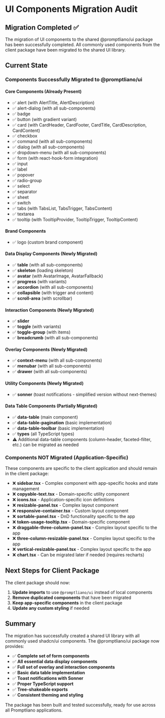 # UI Components Migration Audit

## Migration Completed ✅

The migration of UI components to the shared @promptliano/ui package has been successfully completed. All commonly used components from the client package have been migrated to the shared UI library.

## Current State

### Components Successfully Migrated to @promptliano/ui

#### Core Components (Already Present)

- ✅ alert (with AlertTitle, AlertDescription)
- ✅ alert-dialog (with all sub-components)
- ✅ badge
- ✅ button (with gradient variant)
- ✅ card (with CardHeader, CardFooter, CardTitle, CardDescription, CardContent)
- ✅ checkbox
- ✅ command (with all sub-components)
- ✅ dialog (with all sub-components)
- ✅ dropdown-menu (with all sub-components)
- ✅ form (with react-hook-form integration)
- ✅ input
- ✅ label
- ✅ popover
- ✅ radio-group
- ✅ select
- ✅ separator
- ✅ sheet
- ✅ switch
- ✅ tabs (with TabsList, TabsTrigger, TabsContent)
- ✅ textarea
- ✅ tooltip (with TooltipProvider, TooltipTrigger, TooltipContent)

#### Brand Components

- ✅ logo (custom brand component)

#### Data Display Components (Newly Migrated)

- ✅ **table** (with all sub-components)
- ✅ **skeleton** (loading skeleton)
- ✅ **avatar** (with AvatarImage, AvatarFallback)
- ✅ **progress** (with variants)
- ✅ **accordion** (with all sub-components)
- ✅ **collapsible** (with trigger and content)
- ✅ **scroll-area** (with scrollbar)

#### Interaction Components (Newly Migrated)

- ✅ **slider**
- ✅ **toggle** (with variants)
- ✅ **toggle-group** (with items)
- ✅ **breadcrumb** (with all sub-components)

#### Overlay Components (Newly Migrated)

- ✅ **context-menu** (with all sub-components)
- ✅ **menubar** (with all sub-components)
- ✅ **drawer** (with all sub-components)

#### Utility Components (Newly Migrated)

- ✅ **sonner** (toast notifications - simplified version without next-themes)

#### Data Table Components (Partially Migrated)

- ✅ **data-table** (main component)
- ✅ **data-table-pagination** (basic implementation)
- ✅ **data-table-toolbar** (basic implementation)
- ✅ **types** (all TypeScript types)
- ⚠️ Additional data-table components (column-header, faceted-filter, etc.) can be migrated as needed

### Components NOT Migrated (Application-Specific)

These components are specific to the client application and should remain in the client package:

- ❌ **sidebar.tsx** - Complex component with app-specific hooks and state management
- ❌ **copyable-text.tsx** - Domain-specific utility component
- ❌ **icons.tsx** - Application-specific icon definitions
- ❌ **resizable-panel.tsx** - Complex layout component
- ❌ **responsive-container.tsx** - Custom layout component
- ❌ **sortable-panel.tsx** - DnD functionality specific to the app
- ❌ **token-usage-tooltip.tsx** - Domain-specific component
- ❌ **draggable-three-column-panel.tsx** - Complex layout specific to the app
- ❌ **three-column-resizable-panel.tsx** - Complex layout specific to the app
- ❌ **vertical-resizable-panel.tsx** - Complex layout specific to the app
- ❌ **chart.tsx** - Can be migrated later if needed (requires recharts)

## Next Steps for Client Package

The client package should now:

1. **Update imports** to use `@promptliano/ui` instead of local components
2. **Remove duplicated components** that have been migrated
3. **Keep app-specific components** in the client package
4. **Update any custom styling** if needed

## Summary

The migration has successfully created a shared UI library with all commonly used shadcn/ui components. The @promptliano/ui package now provides:

- ✅ **Complete set of form components**
- ✅ **All essential data display components**
- ✅ **Full set of overlay and interaction components**
- ✅ **Basic data table implementation**
- ✅ **Toast notifications with Sonner**
- ✅ **Proper TypeScript support**
- ✅ **Tree-shakeable exports**
- ✅ **Consistent theming and styling**

The package has been built and tested successfully, ready for use across all Promptliano applications.
